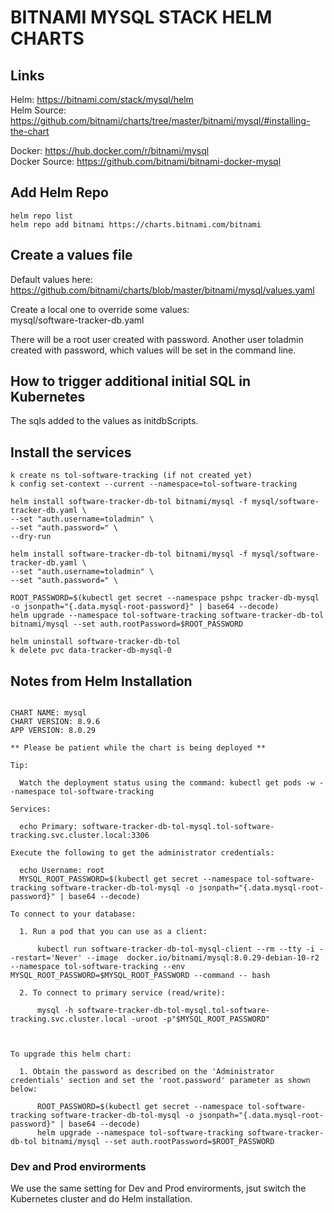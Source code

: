 # BITNAMI MYSQL STACK HELM CHARTS

## Links
Helm: https://bitnami.com/stack/mysql/helm  
Helm Source: https://github.com/bitnami/charts/tree/master/bitnami/mysql/#installing-the-chart  

Docker: https://hub.docker.com/r/bitnami/mysql  
Docker Source: https://github.com/bitnami/bitnami-docker-mysql

## Add Helm Repo
```
helm repo list
helm repo add bitnami https://charts.bitnami.com/bitnami
```

## Create a values file
Default values here: https://github.com/bitnami/charts/blob/master/bitnami/mysql/values.yaml 

Create a local one to override some values:  
mysql/software-tracker-db.yaml

There will be a root user created with password.
Another user toladmin created with password, which values will be set in the command line.

## How to trigger additional initial SQL in Kubernetes
The sqls added to the values as initdbScripts.

## Install the services
```
k create ns tol-software-tracking (if not created yet)
k config set-context --current --namespace=tol-software-tracking

helm install software-tracker-db-tol bitnami/mysql -f mysql/software-tracker-db.yaml \
--set "auth.username=toladmin" \
--set "auth.password=" \
--dry-run

helm install software-tracker-db-tol bitnami/mysql -f mysql/software-tracker-db.yaml \
--set "auth.username=toladmin" \
--set "auth.password=" \

ROOT_PASSWORD=$(kubectl get secret --namespace pshpc tracker-db-mysql -o jsonpath="{.data.mysql-root-password}" | base64 --decode)
helm upgrade --namespace tol-software-tracking software-tracker-db-tol bitnami/mysql --set auth.rootPassword=$ROOT_PASSWORD

helm uninstall software-tracker-db-tol
k delete pvc data-tracker-db-mysql-0
```

## Notes from Helm Installation
```text

CHART NAME: mysql
CHART VERSION: 8.9.6
APP VERSION: 8.0.29

** Please be patient while the chart is being deployed **

Tip:

  Watch the deployment status using the command: kubectl get pods -w --namespace tol-software-tracking

Services:

  echo Primary: software-tracker-db-tol-mysql.tol-software-tracking.svc.cluster.local:3306

Execute the following to get the administrator credentials:

  echo Username: root
  MYSQL_ROOT_PASSWORD=$(kubectl get secret --namespace tol-software-tracking software-tracker-db-tol-mysql -o jsonpath="{.data.mysql-root-password}" | base64 --decode)

To connect to your database:

  1. Run a pod that you can use as a client:

      kubectl run software-tracker-db-tol-mysql-client --rm --tty -i --restart='Never' --image  docker.io/bitnami/mysql:8.0.29-debian-10-r2 --namespace tol-software-tracking --env MYSQL_ROOT_PASSWORD=$MYSQL_ROOT_PASSWORD --command -- bash

  2. To connect to primary service (read/write):

      mysql -h software-tracker-db-tol-mysql.tol-software-tracking.svc.cluster.local -uroot -p"$MYSQL_ROOT_PASSWORD"



To upgrade this helm chart:

  1. Obtain the password as described on the 'Administrator credentials' section and set the 'root.password' parameter as shown below:

      ROOT_PASSWORD=$(kubectl get secret --namespace tol-software-tracking software-tracker-db-tol-mysql -o jsonpath="{.data.mysql-root-password}" | base64 --decode)
      helm upgrade --namespace tol-software-tracking software-tracker-db-tol bitnami/mysql --set auth.rootPassword=$ROOT_PASSWORD
```

### Dev and Prod envirorments
We use the same setting for Dev and Prod envirorments, jsut switch the Kubernetes cluster and do Helm installation.
